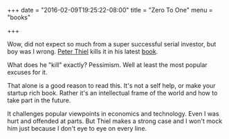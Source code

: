 +++
date = "2016-02-09T19:25:22-08:00"
title = "Zero To One"
menu = "books"

+++

Wow, did not expect so much from a super successful serial investor, but boy was I wrong.  [Peter Thiel](https://en.wikipedia.org/wiki/Peter_Thiel) kills it in his latest [book](http://www.amazon.com/Zero-One-Notes-Startups-Future/dp/0804139296).

What does he "kill" exactly?  Pessimism.  Well at least the most popular excuses for it.

That alone is a good reason to read this.  It's not a self help, or make your startup rich book.  Rather it's an intellectual frame of the world and how to take part in the future.

It challenges popular viewpoints in economics and technology.  Even I was hurt and offended at parts.  But Thiel makes a strong case and I won't mock him just because I don't eye to eye on every line.

